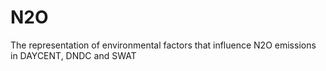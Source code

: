 # N2O
The representation of environmental factors that influence N2O emissions in DAYCENT, DNDC and SWAT
